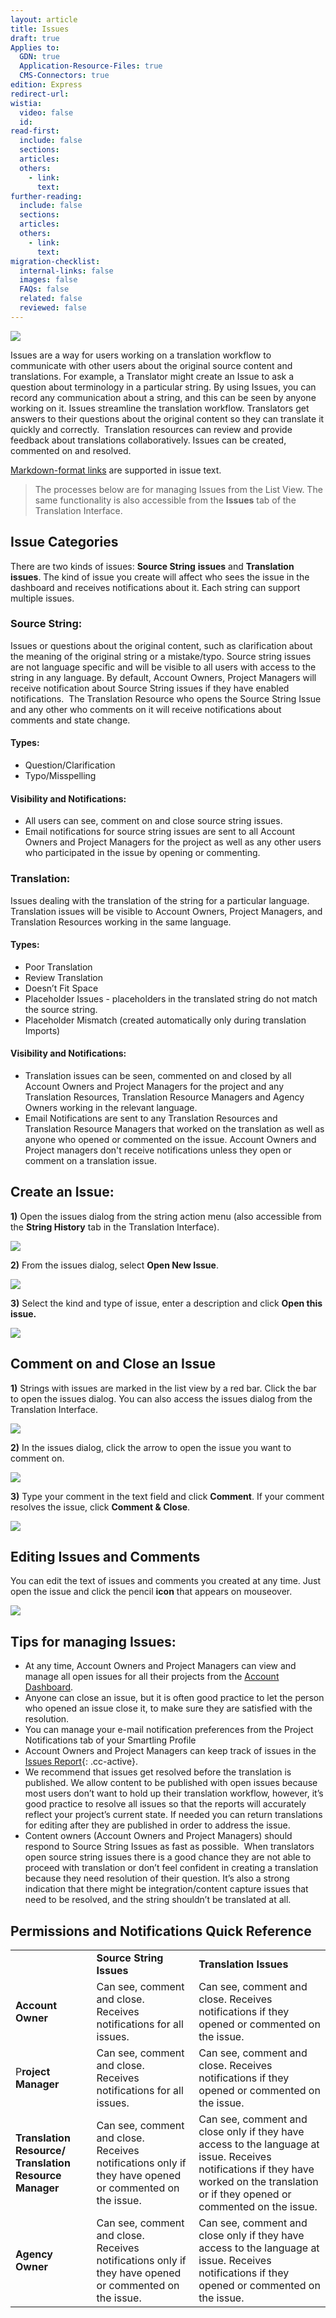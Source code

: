 ```yaml
---
layout: article
title: Issues
draft: true
Applies to:
  GDN: true
  Application-Resource-Files: true
  CMS-Connectors: true
edition: Express
redirect-url:
wistia:
  video: false
  id:
read-first:
  include: false
  sections:
  articles:
  others:
    - link:
      text:
further-reading:
  include: false
  sections:
  articles:
  others:
    - link:
      text:
migration-checklist:
  internal-links: false
  images: false
  FAQs: false
  related: false
  reviewed: false
---
```



![](/uploads/versions/smartling___translations_management-14---x----972-395x---.png)

Issues are a way for users working on a translation workflow to communicate with other users about the original source content and translations. For example, a Translator might create an Issue to ask a question about terminology in a particular string. By using Issues, you can record any communication about a string, and this can be seen by anyone working on it. Issues streamline the translation workflow. Translators get answers to their questions about the original content so they can translate it quickly and correctly. &nbsp;Translation resources can review and provide feedback about translations collaboratively. Issues can be created, commented on and resolved.

[Markdown-format links](/hc/en-us/articles/216722378) are supported in issue text.

> The processes below are for managing Issues from the List View. The same functionality is also accessible from the **Issues** tab of the Translation Interface.

## Issue Categories

There are two kinds of issues: **Source String** **issues** and **Translation issues**. The kind of issue you create will affect who sees the issue in the dashboard and receives notifications about it. Each string can support multiple issues.

### Source String:

Issues or questions about the original content, such as clarification about the meaning of the original string or a mistake/typo. Source string issues are not language specific and will be visible to all users with access to the string in any language. By default, Account Owners, Project Managers will receive notification about Source String issues if they have enabled notifications. &nbsp;The Translation Resource who opens the Source String Issue and any other who comments on it will receive notifications about comments and state change.

#### Types:

* Question/Clarification
* Typo/Misspelling


#### Visibility and Notifications:

* All users can see, comment on and close source string issues.
* Email notifications for source string issues are sent to all Account Owners and Project Managers for the project as well as any other users who participated in the issue by opening or commenting.


### Translation:

Issues dealing with the translation of the string for a particular language. Translation issues will be visible to Account Owners, Project Managers, and Translation Resources working in the same language.

#### Types:

* Poor Translation
* Review Translation
* Doesn’t Fit Space
* Placeholder Issues - placeholders in the translated string do not match the source string.
* Placeholder Mismatch (created automatically only during translation Imports)


#### Visibility and Notifications:

* Translation issues can be seen, commented on and closed by all Account Owners and Project Managers for the project and any Translation Resources, Translation Resource Managers and Agency Owners working in the relevant language.
* Email Notifications are sent to any Translation Resources and Translation Resource Managers that worked on the translation as well as anyone who opened or commented on the issue. Account Owners and Project managers don't receive notifications unless they open or comment on a translation issue.


## Create an Issue:

**1)** Open the issues dialog from the string action menu (also accessible from the **String History** tab in the Translation Interface).

![](/uploads/versions/smartling___translations_management-15---x----952-223x---.png)

**2)** From the issues dialog, select **Open New Issue**.

![](/uploads/versions/smartling___translations_management-16---x----974-468x---.png)

**3)** Select the kind and type of issue, enter a description and click **Open this issue.**

![](/uploads/versions/smartling___translations_management-17---x----542-303x---.png)

## Comment on and Close an Issue

**1)** Strings with issues are marked in the list view by a red bar. Click the bar to open the issues dialog. You can also access the issues dialog from the Translation Interface.

![](/uploads/versions/smartling___translations_management-18---x----462-82x---.png)

**2)** In the issues dialog, click the arrow to open the issue you want to comment on.

![](/uploads/versions/smartling___translations_management-19---x----973-564x---.png)

**3)** Type your comment in the text field and click **Comment**. If your comment resolves the issue, click **Comment & Close**.

![](/hc/en-us/article_attachments/203374338/Smartling___Translations_Management.png)

## Editing Issues and Comments

You can edit the text of issues and comments you created at any time. Just open the issue and click the pencil **icon** that appears on mouseover.

![](/uploads/versions/smartling___translations_management-20---x----974-630x---.png)

## Tips for managing Issues:

* At any time, Account Owners and Project Managers can view and manage all open issues for all their projects from the [Account Dashboard](/hc/en-us/articles/214197607#Projects).
* Anyone can close an issue, but it is often good practice to let the person who opened an issue close it, to make sure they are satisfied with the resolution.
* You can manage your e-mail notification preferences from the Project Notifications tab of your Smartling Profile
* Account Owners and Project Managers can keep track of issues in the [Issues Report](){: .cc-active}.
* We recommend that issues get resolved before the translation is published. We allow content to be published with open issues because most users don’t want to hold up their translation workflow, however, it’s good practice to resolve all issues so that the reports will accurately reflect your project’s current state. If needed you can return translations for editing after they are published in order to address the issue.
* Content owners (Account Owners and Project Managers) should respond to Source String Issues as fast as possible. &nbsp;When translators open source string issues there is a good chance they are not able to proceed with translation or don’t feel confident in creating a translation because they need resolution of their question. It’s also a strong indication that there might be integration/content capture issues that need to be resolved, and the string shouldn’t be translated at all.


## Permissions and Notifications Quick Reference

<table>
<tbody>
<tr>
<td> </td>
<td data-sheets-value="[null,2,&quot;Source String Issues&quot;]"><strong>Source String Issues</strong></td>
<td data-sheets-value="[null,2,&quot;Translation Issues&quot;]"><strong>Translation Issues</strong></td>
</tr>
<tr>
<td data-sheets-value="[null,2,&quot;Account Owner&quot;]"><strong>Account Owner</strong></td>
<td data-sheets-value="[null,2,&quot;Can see, comment and close. Receives notifications for all issues.&quot;]">Can see, comment and close. Receives notifications for all issues.</td>
<td data-sheets-value="[null,2,&quot;Can see, comment and close. Receives notifications if they opened or commented on the issue.&quot;]">Can see, comment and close. Receives notifications if they opened or commented on the issue.</td>
</tr>
<tr>
<td data-sheets-value="[null,2,&quot;Project Manager&quot;]">P<strong>roject Manager</strong></td>
<td data-sheets-value="[null,2,&quot;Can see, comment and close. Receives notifications for all issues.&quot;]">Can see, comment and close. Receives notifications for all issues.</td>
<td data-sheets-value="[null,2,&quot;Can see, comment and close. Receives notifications if they opened or commented on the issue.&quot;]">Can see, comment and close. Receives notifications if they opened or commented on the issue.</td>
</tr>
<tr>
<td data-sheets-value="[null,2,&quot;Translation Resource/ Translation Resource Manager&quot;]"><strong>Translation Resource/ Translation Resource Manager</strong></td>
<td data-sheets-value="[null,2,&quot;Can see, comment and close. Receives notifications only if they have opened or commented on the issue.&quot;]">Can see, comment and close. Receives notifications only if they have opened or commented on the issue.</td>
<td data-sheets-value="[null,2,&quot;Can see, comment and close only if they have access to the language at issue. Receives notifications if they have worked on the translation or if they opened or commented on the issue.&quot;]">Can see, comment and close only if they have access to the language at issue. Receives notifications if they have worked on the translation or if they opened or commented on the issue.</td>
</tr>
<tr>
<td data-sheets-value="[null,2,&quot;Agency Owner&quot;]"><strong>Agency Owner</strong></td>
<td data-sheets-value="[null,2,&quot;Can see, comment and close. Can see, comment and close. Receives notifications only if they have opened or commented on the issue.&quot;]">Can see, comment and close. Receives notifications only if they have opened or commented on the issue.</td>
<td data-sheets-value="[null,2,&quot;Can see, comment and close only if they have access to the language at issue. Receives notifications if they opened or commented on the issue.&quot;]">Can see, comment and close only if they have access to the language at issue. Receives notifications if they opened or commented on the issue.</td>
</tr>
</tbody>
</table>